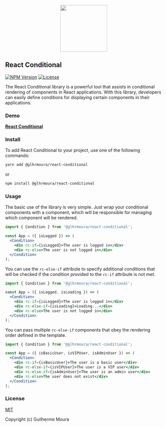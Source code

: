 <p align="center">
  <img
    style="object: contain; height: 150px"
    src="https://i.imgur.com/t2AeIFw.png"
  />
</p>

## React Conditional

[![NPM Version](https://img.shields.io/npm/v/@glhrmoura/react-conditional.svg?style=for-the-badge)](https://www.npmjs.com/package/@glhrmoura/react-conditional)
[![License](https://img.shields.io/npm/l/@glhrmoura/react-conditional.svg?style=for-the-badge)](https://github.com/glhrmoura/react-conditional/blob/main/LICENSE)

The React Conditional library is a powerful tool that assists in conditional rendering of components in React applications. With this library, developers can easily define conditions for displaying certain components in their applications.

### Demo

[**React Conditional**](https://snazzy-duckanoo-1674ec.netlify.app)

### Install

To add React Conditional to your project, use one of the following commands:

```bash
yarn add @glhrmoura/react-conditional
```

or

```bash
npm install @glhrmoura/react-conditional
```

### Usage

The basic use of the library is very simple. Just wrap your conditional components with a <Condition> component, which will be responsible for managing which component will be rendered.

```jsx
import { Condition } from '@glhrmoura/react-conditional';

const App = ({ isLogged }) => (
  <Condition>
    <div rc-if={isLogged}>The user is logged in</div>
    <div rc-else>The user is not logged in</div>
  </Condition>
);
```

You can use the `rc-else-if` attribute to specify additional conditions that will be checked if the condition provided to the `rc-if` attribute is not met.

```jsx
import { Condition } from '@glhrmoura/react-conditional';

const App = ({ isLogged, isLoading }) => (
  <Condition>
    <div rc-if={isLogged}>The user is logged in</div>
    <div rc-else-if={isLoading}>Loading...</div>
    <div rc-else>The user is not logged in</div>
  </Condition>
);
```

You can pass multiple `rc-else-if` components that obey the rendering order defined in the template.

```jsx
import { Condition } from '@glhrmoura/react-conditional';

const App = ({ isBasicUser, isVIPUser, isAdminUser }) => (
  <Condition>
    <div rc-if={isBasicUser}>The user is a basic user</div>
    <div rc-else-if={isVIPUser}>The user is a VIP user</div>
    <div rc-else-if={isAdminUser}>The user is an admin user</div>
    <div rc-else>The user does not exist</div>
  </Condition>
);
```

### License

[MIT](https://github.com/glhrmoura/react-conditional/blob/main/LICENSE)

Copyright (c) Guilherme Moura
